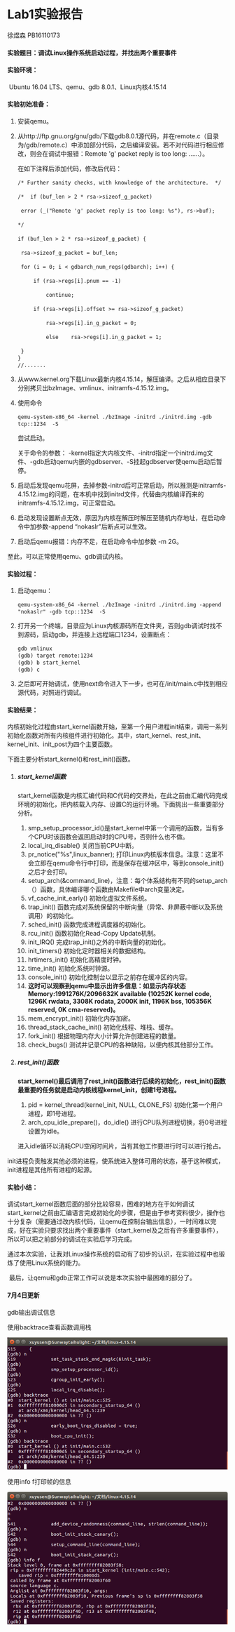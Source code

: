 # Lab1实验报告

徐煜森  PB16110173

#### 实验题目：调试Linux操作系统启动过程，并找出两个重要事件

#### 实验环境：

​	Ubuntu 16.04 LTS、qemu、gdb 8.0.1、Linux内核4.15.14

#### 实验初始准备：

1. 安装qemu。

2. 从http://ftp.gnu.org/gnu/gdb/下载gdb8.0.1源代码，并在remote.c（目录为/gdb/remote.c）中添加部分代码，之后编译安装。若不对代码进行相应修改，则会在调试中报错：Remote 'g' packet reply is too long: ......）。

   在如下注释后添加代码，修改后代码：

   ```
   /* Further sanity checks, with knowledge of the architecture.  */

   /*  if (buf_len > 2 * rsa->sizeof_g_packet)

   	error (_("Remote 'g' packet reply is too long: %s"), rs->buf);

   */

   if (buf_len > 2 * rsa->sizeof_g_packet) {

   	rsa->sizeof_g_packet = buf_len;

   	for (i = 0; i < gdbarch_num_regs(gdbarch); i++) {

   		if (rsa->regs[i].pnum == -1)    

       		continue;

   		if (rsa->regs[i].offset >= rsa->sizeof_g_packet)

       		rsa->regs[i].in_g_packet = 0;

      		else	rsa->regs[i].in_g_packet = 1;

   	}
   }
   //.......
   ```

3. 从www.kernel.org下载Linux最新内核4.15.14，解压编译。之后从相应目录下分别拷贝出bzImage、vmlinux、initramfs-4.15.12.img。

4. 使用命令

   ```
   qemu-system-x86_64 -kernel ./bzImage -initrd ./initrd.img -gdb tcp::1234  -S
   ```

   尝试启动。

   关于命令的参数： -kernel指定大内核文件、-initrd指定一个initrd.img文件、-gdb启动qemu内嵌的gdbserver、-S挂起gdbserver使qemu启动后暂停。

5. 启动后发现qemu花屏，去掉参数-initrd后可正常启动，所以推测是initramfs-4.15.12.img的问题，在本机中找到initrd文件，代替由内核编译而来的initramfs-4.15.12.img，可正常启动。

6. 启动发现设置断点无效，原因为内核在解压时解压至随机内存地址，在启动命令中加参数-append “nokaslr”后断点可以生效。

7. 启动后qemu报错：内存不足，在启动命令中加参数 -m 2G。

至此，可以正常使用qemu、gdb调试内核。

#### 实验过程：

1. 启动qemu：

   ```
   qemu-system-x86_64 -kernel ./bzImage -initrd ./initrd.img -append "nokaslr" -gdb tcp::1234  -S
   ```

2. 打开另一个终端，目录应为Linux内核源码所在文件夹，否则gdb调试时找不到源码，启动gdb，并连接上远程端口1234，设置断点：

   ```
   gdb vmlinux
   (gdb) target remote:1234
   (gdb) b start_kernel
   (gdb) c
   ```

3. 之后即可开始调试，使用next命令进入下一步，也可在/init/main.c中找到相应源代码，对照进行调试。

#### 实验结果：

​	内核初始化过程由start_kernel函数开始，至第一个用户进程init结束，调用一系列初始化函数对所有内核组件进行初始化。其中，start_kernel、rest_init、kernel_init、init_post为四个主要函数。

下面主要分析start_kernel()和rest_init()函数。

1. ##### start_kernel函数

   start_kernel函数是内核汇编代码和C代码的交界处，在此之前由汇编代码完成环境的初始化，把内核载入内存、设置C的运行环境。下面挑出一些重要部分分析。

   1. smp_setup_processor_id()是start_kernel中第一个调用的函数，当有多个CPU时该函数会返回启动时的CPU号，否则什么也不做。
   2. local_irq_disable()  关闭当前CPU中断。
   3. pr_notice("%s",linux_banner);  打印Linux内核版本信息。注意：这里不会立即在qemu命令行中打印，而是保存在缓冲区中，等到console_init()之后才会打印。
   4. setup_arch(&command_line)，注意：每个体系结构有不同的setup_arch（）函数，具体编译哪个函数由Makefile中arch变量决定。
   5. vf_cache_init_early()  初始化虚拟文件系统。
   6. trap_init()  函数完成对系统保留的中断向量（异常、非屏蔽中断以及系统调用）的初始化。
   7. sched_init()  函数完成进程调度器的初始化。
   8. rcu_init()  函数初始化Read-Copy Update机制。
   9. init_IRQ()  完成trap_init()之外的中断向量的初始化。
   10. init_timers()  初始化定时器相关的数据结构。
   11. hrtimers_init()  初始化高精度时钟。
   12. time_init()  初始化系统时钟源。
   13. console_init()  初始化控制台以显示之前存在缓冲区的内容。
   14. **这时可以观察到qemu中显示出许多信息：如显示内存状态 Memory:1991276K/2096632K available (10252K kernel code, 1296K rwdata, 3308K rodata, 2000K init, 1196K bss, 105356K reserved, 0K cma-reserved)。**
   15. mem_encrypt_init()  初始化内存加密。
   16. thread_stack_cache_init()  初始化线程、堆栈、缓存。
   17. fork_init()  根据物理内存大小计算允许创建进程的数量。
   18. check_bugs()  测试并记录CPU的各种缺陷，以便内核其他部分工作。

2. ##### rest_init()函数

   **start_kernel()最后调用了rest_init()函数进行后续的初始化，rest_init()函数最重要的任务就是启动内核线程kernel_init，创建1号进程。**

   1. pid = kernel_thread(kernel_init, NULL, CLONE_FS)  初始化第一个用户进程，即1号进程。
   2. arch_cpu_idle_prepare()，do_idle() 进行CPU队列进程切换，将0号进程设置为idle。

   进入idle循环以消耗CPU空闲时间片，当有其他工作要进行时可以进行抢占。

init进程负责触发其他必须的进程，使系统进入整体可用的状态，基于这种模式，init进程是其他所有进程的起源。

#### 实验小结：

​	调试start_kernel函数后面的部分比较容易，困难的地方在于如何调试start_kernel之前由汇编语言完成初始化的步骤，但是由于参考资料很少，操作也十分复杂（需要通过改内核代码，让qemu在控制台输出信息），一时间难以完成，好在实验只要求找出两个重要事件（start_kernel及之后有许多重要事件），所以可以把之前部分的调试在实验后学习完成。

​	通过本次实验，让我对Linux操作系统的启动有了初步的认识，在实验过程中也锻炼了使用Linux系统的能力。

​	最后，让qemu和gdb正常工作可以说是本次实验中最困难的部分了。



#### 7月4日更新

gdb输出调试信息

使用backtrace查看函数调用栈

![backtrace](backtrace.png)

使用info f打印帧的信息

![infof](infof.png)

